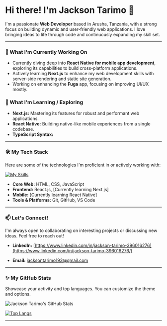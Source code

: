 # Hi there! I'm Jackson Tarimo 👋

I'm a passionate **Web Developer** based in Arusha, Tanzania, with a strong focus on building dynamic and user-friendly web applications. I love bringing ideas to life through code and continuously expanding my skill set.

---

### 🚀 What I'm Currently Working On

* Currently diving deep into **React Native for mobile app development**, exploring its capabilities to build cross-platform applications.
* Actively learning **Next.js** to enhance my web development skills with server-side rendering and static site generation.
* Working on enhancing the **Fuga** app, focusing on improving UI/UX mostly.
 

### 🌱 What I'm Learning / Exploring

* **Next.js:** Mastering its features for robust and performant web applications.
* **React Native:** Building native-like mobile experiences from a single codebase.
* **TypeScript Syntax:**
---

### 🛠️ My Tech Stack

Here are some of the technologies I'm proficient in or actively working with:

[![My Skills](https://skillicons.dev/icons?i=html,css,js,react,nextjs,reactnative,git,github,vscode,figma)](https://skillicons.dev)

* **Core Web:** HTML, CSS, JavaScript
* **Frontend:** React.js, [Currently learning Next.js]
* **Mobile:** [Currently learning React Native]
* **Tools & Platforms:** Git, GitHub, VS Code

---

### 📫 Let's Connect!

I'm always open to collaborating on interesting projects or discussing new ideas. Feel free to reach out!

* **LinkedIn:** [https://www.linkedin.com/in/jackson-tarimo-396016276](https://www.linkedin.com/in/jackson-tarimo-396016276/) 

* **Email:** [jacksontarimo193@gmail.com](mailto:jacksontarimo193@gmail.com)


---

### ✨ My GitHub Stats

Showcase your activity and top languages. You can customize the theme and options.

![Jackson Tarimo's GitHub Stats](https://github-readme-stats.vercel.app/api?username=Thejacksonjet&show_icons=true&theme=radical&hide_border=true)

[![Top Langs](https://github-readme-stats.vercel.app/api/top-langs/?username=Thejacksonjet&layout=compact&theme=radical&hide_border=true)](https://github.com/anuraghazra/github-readme-stats)

---
